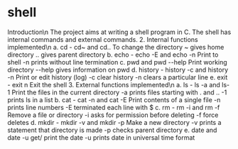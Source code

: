 # shell


 Introduction\n
      The project aims at writing a shell program in C. The shell has internal commands and
      external commands.
2. Internal functions implemented\n
      a. cd - cd~ and cd..
      To change the directory
      ~ gives home directory
      .. gives parent directory
      b. echo - echo -E and echo -n
      Print to shell
      -n prints without line termination
      c. pwd and pwd --help
      Print working directory
      --help gives information on pwd
      d. history - history -c and history -n
      Print or edit history (log)
      -c clear history
      -n clears a particular line
      e. exit - exit n
      Exit the shell
3. External functions implemented\n
      a. ls - ls -a and ls-1
      Print the files in the current directory
      -a prints files starting with . and ..
      -1 prints ls in a list
      b. cat - cat -n and cat -E
      Print contents of a single file
      -n prints line numbers
      -E terminated each line with $
      c. rm - rm -i and rm -f
      Remove a file or directory
      -i asks for permission before deleting
      -f force deletes
      d. mkdir - mkdir -v and mkdir -p
      Make a new directory
      -v prints a statement that directory is made
      -p checks parent directory
      e. date and date -u
      get/ print the date
      -u prints date in universal time format
